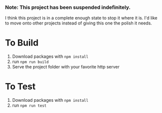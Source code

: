 ### Note: This project has been suspended indefinitely.
I think this project is in a complete enough state to stop it where it is. I'd like to move onto other projects instead of giving this one the polish it needs.

# To Build

1. Download packages with `npm install`
2. run `npm run build`
3. Serve the project folder with your favorite http server

# To Test

1. Download packages with `npm install`
2. run `npm run test`
